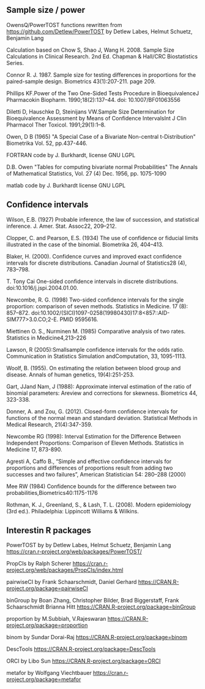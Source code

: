 ## Sample size / power

OwensQ/PowerTOST functions rewritten from https://github.com/Detlew/PowerTOST by Detlew Labes, Helmut Schuetz, Benjamin Lang

Calculation based on Chow S, Shao J, Wang H. 2008. Sample Size Calculations in Clinical Research. 2nd Ed. Chapman & Hall/CRC Biostatistics Series.

Connor R. J. 1987. Sample size for testing differences in proportions for the paired-sample design. Biometrics 43(1):207-211. page 209.

Phillips KF.Power of the Two One-Sided Tests Procedure in BioequivalenceJ Pharmacokin Biopharm. 1990;18(2):137–44. doi: 10.1007/BF01063556

Diletti D, Hauschke D, Steinijans VW.Sample Size Determination for Bioequivalence Assessment by Means of Confidence IntervalsInt J Clin Pharmacol Ther Toxicol. 1991;29(1):1–8.

Owen, D B (1965) "A Special Case of a Bivariate Non-central t-Distribution" Biometrika Vol. 52, pp.437-446.

FORTRAN code by J. Burkhardt, license GNU LGPL

D.B. Owen "Tables for computing bivariate normal Probabilities" The Annals of Mathematical Statistics, Vol. 27 (4) Dec. 1956, pp. 1075-1090

matlab code  by J. Burkhardt license GNU LGPL


## Confidence intervals

Wilson, E.B. (1927) Probable inference, the law of succession, and statistical inference. J. Amer. Stat. Assoc22, 209–212.

Clopper, C. and Pearson, E.S. (1934) The use of confidence or fiducial limits illustrated in the case of the binomial. Biometrika 26, 404–413.

Blaker, H. (2000). Confidence curves and improved exact confidence intervals for discrete distributions. Canadian Journal of Statistics28 (4), 783–798.

T. Tony Cai One-sided confidence intervals in discrete distributions. doi:10.1016/j.jspi.2004.01.00.

Newcombe, R. G. (1998) Two-sided confidence intervals for the single proportion: comparison of seven methods. Statistics in Medicine. 17 (8): 857–872. doi:10.1002/(SICI)1097-0258(19980430)17:8<857::AID-SIM777>3.0.CO;2-E. PMID 9595616.

Miettinen O. S., Nurminen M. (1985) Comparative analysis of two rates. Statistics in Medicine4,213–226

Lawson, R (2005):Smallsample confidence intervals for the odds ratio.  Communication in Statistics Simulation andComputation, 33, 1095-1113.

Woolf, B. (1955). On estimating the relation between blood group and disease. Annals of human genetics, 19(4):251-253.

Gart, JJand Nam, J (1988): Approximate interval estimation of the ratio of binomial parameters: Areview and corrections for skewness. Biometrics 44, 323-338.

Donner, A. and Zou, G. (2012). Closed-form confidence intervals for functions of the normal mean and standard deviation. Statistical Methods in Medical Research, 21(4):347-359.

Newcombe RG (1998): Interval Estimation for the Difference Between Independent Proportions: Comparison of Eleven Methods. Statistics in Medicine 17, 873-890.

Agresti A, Caffo B., “Simple and effective confidence intervals for proportions and differences of proportions result from adding two successes and two failures”, American Statistician 54: 280–288 (2000)

Mee RW (1984) Confidence bounds for the difference between two probabilities,Biometrics40:1175-1176

Rothman, K. J., Greenland, S., & Lash, T. L. (2008). Modern epidemiology (3rd ed.). Philadelphia: Lippincott Williams & Wilkins.

## Interestin R packages

PowerTOST by by Detlew Labes, Helmut Schuetz, Benjamin Lang  https://cran.r-project.org/web/packages/PowerTOST/

PropCIs by Ralph Scherer https://cran.r-project.org/web/packages/PropCIs/index.html

pairwiseCI by Frank Schaarschmidt, Daniel Gerhard  https://CRAN.R-project.org/package=pairwiseCI

binGroup by Boan Zhang, Christopher Bilder, Brad Biggerstaff, Frank Schaarschmidt Brianna Hitt https://CRAN.R-project.org/package=binGroup

proportion by M.Subbiah, V.Rajeswaran https://CRAN.R-project.org/package=proportion

binom by Sundar Dorai-Raj https://CRAN.R-project.org/package=binom

DescTools https://CRAN.R-project.org/package=DescTools

ORCI by Libo Sun https://CRAN.R-project.org/package=ORCI

metafor by Wolfgang Viechtbauer https://cran.r-project.org/package=metafor

